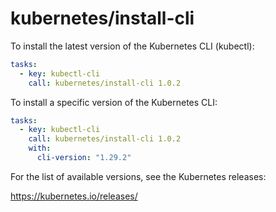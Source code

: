 # kubernetes/install-cli

To install the latest version of the Kubernetes CLI (kubectl):

```yaml
tasks:
  - key: kubectl-cli
    call: kubernetes/install-cli 1.0.2
```

To install a specific version of the Kubernetes CLI:

```yaml
tasks:
  - key: kubectl-cli
    call: kubernetes/install-cli 1.0.2
    with:
      cli-version: "1.29.2"
```

For the list of available versions, see the Kubernetes releases:

https://kubernetes.io/releases/
